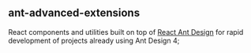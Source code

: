 ## ant-advanced-extensions

React components and utilities built on top of [React Ant Design](https://ant.design/docs/react/introduce) for rapid development of projects already using Ant Design 4;
